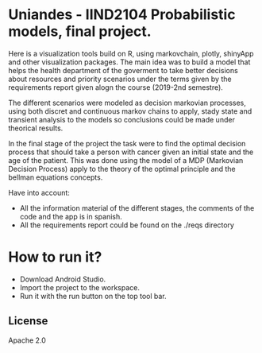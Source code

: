 # Uniandes - IIND2104 Probabilistic models, final project.

Here is a visualization tools build on R, using markovchain, plotly, shinyApp and  other visualization packages. The main idea was to build a model that helps the health department of the goverment to take better decisions about resources and priority scenarios under the terms given by the requirements report given alogn the course (2019-2nd semestre).

The different scenarios were modeled as decision markovian processes, using both discret and continuous markov chains to apply, stady state and transient analysis to the models so conclusions could be made under theorical results. 

In the final stage of the project the task were to find the optimal decision process that should take a person with cancer given an initial state and the age of the patient. This was done using the model of a MDP (Markovian Decision Process) apply to the theory of the optimal principle and the bellman equations concepts.

Have into account:
  - All the information material of the different stages, the comments of the code and the app is in spanish.
  - All the requirements report could be found on the ./reqs directory

# How to run it?

  - Download Android Studio.
  - Import the project to the workspace.
  - Run it with the run button on the top tool bar.

License
----

Apache 2.0 
